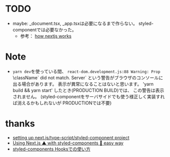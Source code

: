 # TODO

- maybe: _document.tsx, _app.tsxは必要になるまで作らない。 styled-componentでは必要なかった。
    - 参考： [how nextjs works](https://jsramblings.com/server-side-rendered-styled-components-with-nextjs/)

# Note

- `yarn dev`を使っている間、 
`react-dom.development.js:88 Warning: Prop `\className\` did not match. Server` 
という警告がブラウザのコンソールに出る場合があります。
表示が異常になることはないと思います。 
'yarn build && yarn start' したとき(PRODUCTION BUILD)では、
この警告は表示されません。  (styled-componentをサーバサイドでも使う様正しく実装すれば消えるかもしれないが PRODUCTIONでは不要)


# thanks
- [setting up next.js/type-script/styled-component project](https://future-architect.github.io/typescript-guide/reactenv.html)
- [Using Next.js ▲ with styled-components 💅 easy way](https://frontendmantra.com/using-next-js-with-styled-components-easy-way/)
- [styled-components Hooksでの使い方](https://material-ui.com/styles/basics/)

